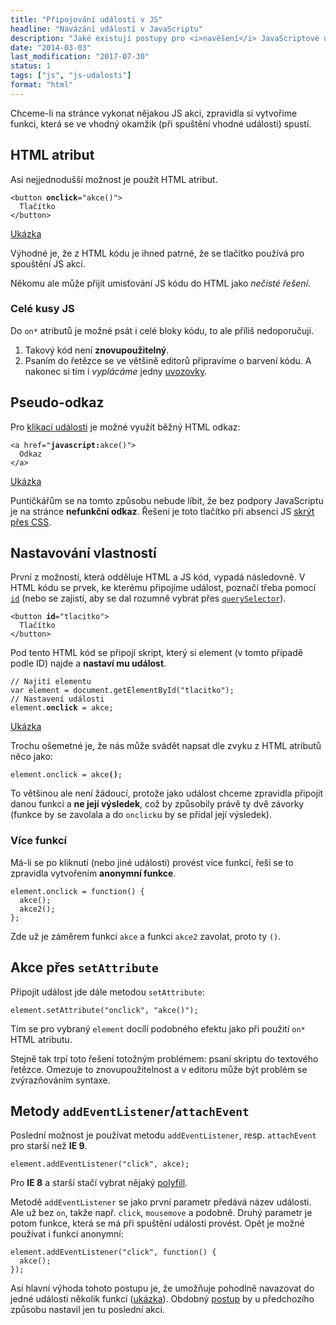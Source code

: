 ```yaml
---
title: "Připojování událostí v JS"
headline: "Navázání událostí v JavaScriptu"
description: "Jaké existují postupy pro <i>navěšení</i> JavaScriptové události na element. Výhody a nevýhody různých řešení."
date: "2014-03-03"
last_modification: "2017-07-30"
status: 1
tags: ["js", "js-udalosti"]
format: "html"
---
```


<p>Chceme-li na stránce vykonat nějakou JS akci, zpravidla si vytvoříme funkci, která se ve vhodný okamžik (při spuštění vhodné události) spustí.</p>






<h2 id="html-atribut">HTML atribut</h2>

<p>Asi nejjednodušší možnost je použít HTML atribut.</p>

<pre><code>&lt;button <b>onclick</b>="akce()">
  Tlačítko
&lt;/button></code></pre>










<p><a href="http://kod.djpw.cz/tecb">Ukázka</a></p>

<p>Výhodné je, že z HTML kódu je ihned patrné, že se tlačítko používá pro spouštění JS akcí.</p>

<p>Někomu ale může přijít umisťování JS kódu do HTML jako <i>nečisté řešení</i>.</p>





<h3>Celé kusy JS</h3>
<p>Do <code>on*</code> atributů je možné psát i celé bloky kódu, to ale příliš nedoporučuji.</p>

<ol>
  <li>Takový kód není <b>znovupoužitelný</b>.</li>
  <li>Psaním do řetězce se ve většině editorů připravíme o barvení kódu. A nakonec si tím i <i>vyplácáme</i> jedny <a href="/uvozovky">uvozovky</a>.</li>
</ol>




<h2 id="odkaz">Pseudo-odkaz</h2>

<p>Pro <a href="/udalosti-mysi#kliknuti">klikací události</a> je možné využít běžný HTML odkaz:</p>

<pre><code>&lt;a href="<b>javascript:</b>akce()">
  Odkaz
&lt;/a></code></pre>

<p><a href="http://kod.djpw.cz/uecb">Ukázka</a></p>

<p>Puntičkářům se na tomto způsobu nebude líbit, že bez podpory JavaScriptu je na stránce <b>nefunkční odkaz</b>. Řešení je toto tlačítko při absenci JS <a href="/vypnuty-js">skrýt přes CSS</a>.</p>











<h2 id="vlastnosti">Nastavování vlastností</h2>

<p>První z možností, která odděluje HTML a JS kód, vypadá následovně. V HTML kódu se prvek, ke kterému připojíme událost, poznačí třeba pomocí <a href="/id-class"><code>id</code></a> (nebo se zajistí, aby se dal rozumně vybrat přes <a href="/queryselector"><code>querySelector</code></a>).</p>

<pre><code>&lt;button <b>id</b>="tlacitko">
  Tlačítko
&lt;/button></code></pre>









<p>Pod tento HTML kód se připojí skript, který si element (v tomto případě podle ID) najde a <b>nastaví mu událost</b>.</p>

<pre><code>// Najití elementu
var element = document.getElementById("tlacitko");
// Nastavení události
element.<b>onclick</b> = akce;
</code></pre>








<p><a href="http://kod.djpw.cz/vecb">Ukázka</a></p>

<p>Trochu ošemetné je, že nás může svádět napsat dle zvyku z HTML atributů něco jako:</p>



<pre><code>element.onclick = akce<b>()</b>;</code></pre>





<p>To většinou ale není žádoucí, protože jako událost chceme zpravidla připojit danou funkci a <b>ne její výsledek</b>, což by způsobily právě ty dvě závorky (funkce by se zavolala a do <code>onclick</code>u by se přidal její výsledek).</p>

<h3 id="vice-funkci">Více funkcí</h3>
<p>Má-li se po kliknutí (nebo jiné události) provést více funkcí, řeší se to zpravidla vytvořením <b>anonymní funkce</b>.</p>

<pre><code>element.onclick = function() {
  akce();
  akce2();
};</code></pre>











<p>Zde už je záměrem funkci <code>akce</code> a funkci <code>akce2</code> zavolat, proto ty <code>()</code>.</p>



<h2 id="set">Akce přes <code>setAttribute</code></h2>

<p>Připojit událost jde dále metodou <code>setAttribute</code>:</p>

<pre><code>element.setAttribute("onclick", "akce()");</code></pre>







<p>Tím se pro vybraný <code>element</code> docílí podobného efektu jako při použití <code>on*</code> HTML atributu.</p>

<p>Stejně tak trpí toto řešení totožným problémem: psaní skriptu do textového řetězce. Omezuje to znovupoužitelnost a v editoru může být problém se zvýrazňováním syntaxe.</p>




<h2 id="event-listener">Metody <code>addEventListener</code>/<code>attachEvent</code></h2>

<p>Poslední možnost je používat metodu <code>addEventListener</code>, resp. <code>attachEvent</code> pro starší než <b>IE 9</b>.</p>

<pre><code>element.addEventListener("click", akce);</code></pre>

<p>Pro <b>IE 8</b> a starší stačí vybrat nějaký <a href="https://gist.github.com/eirikbacker/2864711">polyfill</a>.</p>

<p>Metodě <code>addEventListener</code> se jako první parametr předává název události. Ale už bez <code>on</code>, takže např. <code>click</code>, <code>mousemove</code> a podobně. Druhý parametr je potom funkce, která se má při spuštění události provést. Opět je možné používat i funkci anonymní:</p>

<pre><code>element.addEventListener("click", function() {
  akce();
});</code></pre>

<p>Asi hlavní výhoda tohoto postupu je, že umožňuje pohodlně navazovat do jedné události několik funkcí (<a href="http://kod.djpw.cz/xecb">ukázka</a>). Obdobný <a href="http://kod.djpw.cz/wecb">postup</a> by u předchozího způsobu nastavil jen tu poslední akci.</p>

<!--
 
http://kod.djpw.cz/froc
https://medium.com/@DavideRama/removeeventlistener-and-anonymous-functions-ab9dbabd3e7b
https://developer.mozilla.org/en-US/docs/Web/API/EventTarget/removeEventListener#Matching_event_listeners_for_removal

-->
